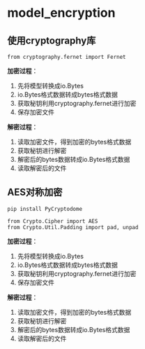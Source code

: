 # model_encryption
## 使用cryptography库
```
from cryptography.fernet import Fernet
```
**加密过程**：
1. 先将模型转换成io.Bytes
2. io.Bytes格式数据转成bytes格式数据  
3. 获取秘钥利用cryptography.fernet进行加密
4. 保存加密文件<br>

**解密过程**：
1. 读取加密文件，得到加密的bytes格式数据  
2. 获取秘钥进行解密  
3. 解密后的bytes数据转成io.Bytes格式数据  
4. 读取解密后的文件<br>

## AES对称加密
```
pip install PyCryptodome
```
```
from Crypto.Cipher import AES
from Crypto.Util.Padding import pad, unpad
```
**加密过程**：
1. 先将模型转换成io.Bytes
2. io.Bytes格式数据转成bytes格式数据  
3. 获取秘钥利用cryptography.fernet进行加密
4. 保存加密文件<br>

**解密过程**：
1. 读取加密文件，得到加密的bytes格式数据  
2. 获取秘钥进行解密  
3. 解密后的bytes数据转成io.Bytes格式数据  
4. 读取解密后的文件<br>
